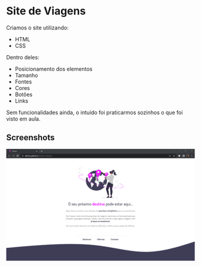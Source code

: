 
# Site de Viagens

Criamos o site utilizando:

- HTML
- CSS

Dentro deles:

- Posicionamento dos elementos
- Tamanho
- Fontes
- Cores
- Botões
- Links

Sem funcionalidades ainda, o intuído foi praticarmos sozinhos o que foi visto em aula.

## Screenshots

![App Screenshot](./images/screenshot.png)


